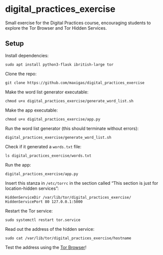# digital_practices_exercise

Small exercise for the Digital Practices course, encouraging students to explore the Tor Browser and Tor Hidden Services.

## Setup

Install dependencies:

`sudo apt install python3-flask ibritish-large tor`

Clone the repo:

`git clone https://github.com/maxigas/digital_practices_exercise`

Make the word list generator executable:

`chmod u+x digital_practices_exercise/generate_word_list.sh`

Make the app executable:

`chmod u+x digital_practices_exercise/app.py`

Run the word list generator (this should terminate without errors):

`digital_practices_exercise/generate_word_list.sh`

Check if it generated a `words.txt` file:

`ls digital_practices_exercise/words.txt`

Run the app:

`digital_practices_exercise/app.py`

Insert this stanza in `/etc/torrc` in the section called “This section is just for location-hidden services”:

```
HiddenServiceDir /var/lib/tor/digital_practices_exercise/
HiddenServicePort 80 127.0.0.1:5000
```

Restart the Tor service:

`sudo systemctl restart tor.service`

Read out the address of the hidden service:

`sudo cat /var/lib/tor/digital_practices_exercise/hostname`

Test the address using the [Tor Browser](https://www.torproject.org/download/)!






